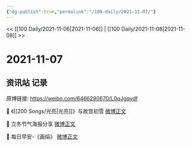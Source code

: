 ```yaml
---
{"dg-publish":true,"permalink":"/100-daily/2021-11-07/"}
---
```



<< [[100 Daily/2021-11-06\|2021-11-06]] | [[100 Daily/2021-11-08\|2021-11-08]] >>

# 2021-11-07

## 资讯站 记录

原博链接: https://weibo.com/6466290670/L0qJgqydf

💫 《[[200 Songs/光亮\|光亮]]》与故宫初雪 [微博正文](https://weibo.com/detail/4700843686758829)

💫 立冬节气海报分享 [微博正文](https://weibo.com/detail/4700825978406453)

💫 每日早安-《画绢》 [微博正文](https://weibo.com/detail/4700811189551789)
